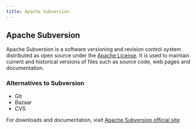```yaml
---
title: Apache Subversion
---
```

## Apache Subversion
Apache Subversion is a software versioning and revision control system distributed as open source under the [Apache License](https://en.wikipedia.org/wiki/Apache_License). It is used to maintain current and historical versions of files such as source code, web pages and documentation. 

### Alternatives to Subversion
* Git 
* Bazaar
* CVS

For downloads and documentation, visit [Apache Subversion official site](https://subversion.apache.org)
